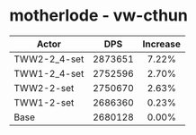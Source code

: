 # motherlode - vw-cthun
| Actor | DPS | Increase |
|---|:---:|:---:|
|TWW2-2_4-set|2873651|7.22%|
|TWW1-2_4-set|2752596|2.70%|
|TWW2-2-set|2750670|2.63%|
|TWW1-2-set|2686360|0.23%|
|Base|2680128|0.00%|

